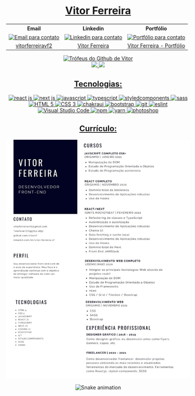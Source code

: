 <a href="https://github.com/vitorvf"> <h1 align="center"> Vitor Ferreira </h1> </a>

<table align="center" style="width:100%">

  <tr>
    <th align="center">
      <b align="center" text-align="center"> Email </b>
    </th>
    <th align="center">
      <b align="center" text-align="center"> Linkedin </b>
    </th>
    <th align="center">
      <b align="center" text-align="center"> Portfólio </b>
    </th>
   
  </tr>

  <tr>
    <td align="center">
      <div align="center" text-align="center"> 
        <a href="mailto:vitorferreiravf2@gmail.com">
          <img align="center" alt="Email para contato" src="https://img.shields.io/badge/Gmail-D14836?style=for-the-badge&logo=gmail&logoColor=white" />
        </a>
      </div>
    </td>
    <td align="center">
      <div align="center" text-align="center">
        <a href="https://www.linkedin.com/in/vitor-ferreira-vf/">
          <img align="center" alt="Linkedin para contato" src="https://img.shields.io/badge/LinkedIn-0077B5?style=for-the-badge&logo=linkedin&logoColor=white" />
        </a>
      </div>
    </td>
    <td align="center">
      <div align="center" text-align="center">
        <a href="https://vitorferreira.netlify.app/" disabled="">
          <img align="center" alt="Portfólio para contato" src="https://img.shields.io/badge/Portfolio-%23000000.svg?style=for-the-badge&logo=firefox&logoColor=#FF7139" />
        </a>
      </div>
    </td>
 
    
  
  </tr>

  <tr>
    <td align="center">
      <a align="center" href="mailto:vitorferreiravf2@gmail.com"> <span align="center" text-align="center"> vitorferreiravf2 </span> </a>
    </td>
    <td align="center">
      <a align="center" href="https://www.linkedin.com/in/vitor-ferreira-vf/"> <span align="center" text-align="center"> Vitor Ferreira </span> </a>
    </td>
    <td align="center">
<a align="center" href="https://vitorferreira.netlify.app/"> <span align="center" text-align="center"> Vitor Ferreira - Portfólio </span> </a>    </td>
    
  </tr>
  </table>
  <div style="width: 100%" align="center">
 <a href="#" disabled=""> <img alt="Trófeus do Github de Vitor" src="https://github-profile-trophy.vercel.app/?username=vitorvf&row=1&count_private=true" /> </a>
</div>


  <div> 
       <div align="center">
      <a href="https://github.com/vitorvf">
      <img height="180em" src="https://github-readme-stats.vercel.app/api?username=vitorvf&show_icons=true&theme=default&include_all_commits=true&count_private=true"/>
      <img height="180em" src="https://github-readme-stats.vercel.app/api/top-langs/?username=vitorvf&layout=compact&langs_count=7&theme=default"/>
    </div>
  </div>
    
 
   <div>
   <h2 align="center"> Tecnologias: </h2>                          
   <div align="center"> <a href="#" disabled=""> 
   <img alt="react js" src="https://img.shields.io/badge/React-20232A?style=for-the-badge&logo=react&logoColor=61DAFB" /> 
   <img alt="next js" src="https://img.shields.io/badge/Next-black?style=for-the-badge&logo=next.js&logoColor=white" /> 
  <img alt="javascript" src="https://img.shields.io/badge/JavaScript-323330?style=for-the-badge&logo=javascript&logoColor=F7DF1E" /> 
  <img alt="typescript" src="https://img.shields.io/badge/TypeScript-007ACC?style=for-the-badge&logo=typescript&logoColor=white" /> 
  <img alt="styledcomponents" src="https://img.shields.io/badge/styled--components-DB7093?style=for-the-badge&logo=styled-components&logoColor=white" /> 
  <img alt="sass" src="https://img.shields.io/badge/Sass-CC6699?style=for-the-badge&logo=sass&logoColor=white" /> 
  <img alt="HTML 5" src="https://img.shields.io/badge/HTML5-E34F26?style=for-the-badge&logo=html5&logoColor=white" /> 
   <img alt="CSS 3" src="https://img.shields.io/badge/CSS3-1572B6?style=for-the-badge&logo=css3&logoColor=white" /> 
   <img alt="chakraui" src="https://img.shields.io/badge/chakra-%234ED1C5.svg?style=for-the-badge&logo=chakraui&logoColor=white" /> 
  <img alt="bootstrap" src="https://img.shields.io/badge/Bootstrap-563D7C?style=for-the-badge&logo=bootstrap&logoColor=white" /> 
  <img alt="git" src="https://img.shields.io/badge/Git-F05032?style=for-the-badge&logo=git&logoColor=white" /> 
  <img alt="eslint" src="https://badges.aleen42.com/src/eslint.svg" height="28" /> 
  <img alt="Visual Studio Code" src="https://img.shields.io/badge/Visual_Studio-5C2D91?style=for-the-badge&logo=visual%20studio&logoColor=white" /> 
  <img alt="npm" src="https://img.shields.io/badge/npm-CB3837?style=for-the-badge&logo=npm&logoColor=white" /> <img alt="yarn" src="https://img.shields.io/badge/Yarn-2C8EBB?style=for-the-badge&logo=yarn&logoColor=white" /> 
  <img alt="photoshop" src="https://img.shields.io/badge/adobe%20photoshop-%2331A8FF.svg?style=for-the-badge&logo=adobe%20photoshop&logoColor=white" /> 
       <div align="center"> <a href="#" disabled=""> 

<div/>
         
## Currículo:


<div align="center">
  <a href="https://raw.githubusercontent.com/vitorvf/vitorvf/master/cv.pdf"> <img src="./output.jpg" alt="Meu currículo, clique aqui para abrir" /> </a>
</div>


<div> 
 
 
  ![Snake animation](https://github.com/vitorvf/vitorvf/blob/output/github-contribution-grid-snake.svg)
 
</div>


    
